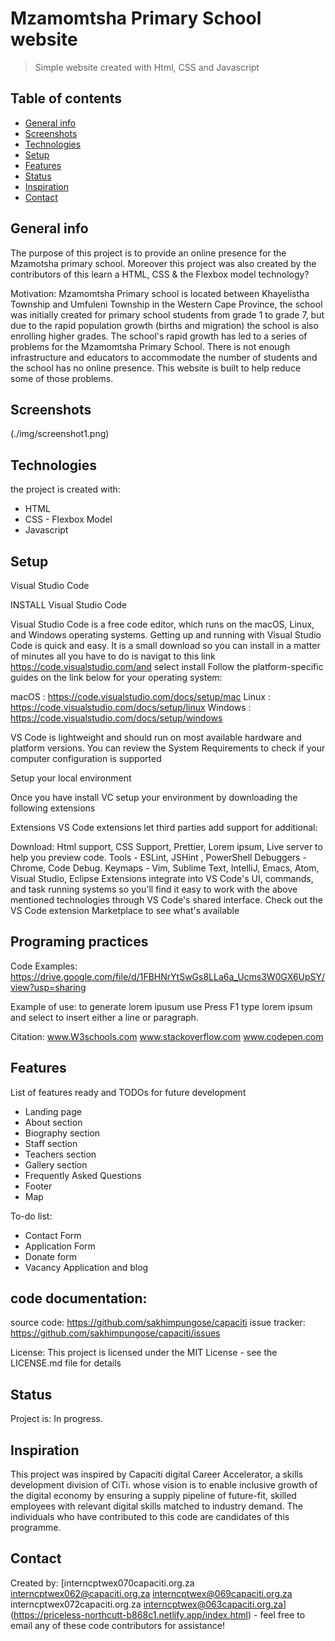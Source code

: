 # Mzamomtsha Primary School website
> Simple website created with Html, CSS and Javascript

## Table of contents
* [General info](#general-info)
* [Screenshots](#screenshots)
* [Technologies](#technologies)
* [Setup](#setup)
* [Features](#features)
* [Status](#status)
* [Inspiration](#inspiration)
* [Contact](#contact)

## General info
The purpose of this project is to provide an online presence for the Mzamotsha primary school.
 Moreover this project was also created by the contributors of this learn a HTML, CSS & the Flexbox model technology? 

Motivation: Mzamomtsha Primary school is located between Khayelistha Township and Umfuleni Township in the Western Cape Province, the school was initially created for primary school students from grade 1 to grade 7, but due to the rapid population growth (births and migration) the school is also enrolling higher grades. The school's rapid growth has led to a series of problems for the Mzamomtsha Primary School. There is not enough infrastructure and educators to accommodate the number of students and the school has no online presence. This website is built to help reduce some of those problems.


## Screenshots
(./img/screenshot1.png)

## Technologies
  the project is created with:
  
* HTML 
* CSS - Flexbox Model
* Javascript

## Setup
Visual Studio Code

INSTALL Visual Studio Code

Visual Studio Code is a free code editor, which runs on the macOS, Linux, and Windows operating systems.
Getting up and running with Visual Studio Code is quick and easy. It is a small download so you can install in a matter of minutes all you have to do is navigat to this link https://code.visualstudio.com/and select install
Follow the platform-specific guides on the link below for your operating system:

macOS : https://code.visualstudio.com/docs/setup/mac
Linux : https://code.visualstudio.com/docs/setup/linux
Windows : https://code.visualstudio.com/docs/setup/windows

VS Code is lightweight and should run on most available hardware and platform versions. You can review the System Requirements to check if your computer configuration is supported

Setup your local environment

Once you have install VC setup your environment by downloading the following extensions

Extensions
VS Code extensions let third parties add support for additional:

Download: Html support, CSS Support, Prettier, Lorem ipsum, Live server to help you preview code.
Tools - ESLint, JSHint , PowerShell
Debuggers - Chrome, Code Debug.
Keymaps - Vim, Sublime Text, IntelliJ, Emacs, Atom, Visual Studio, Eclipse
Extensions integrate into VS Code's UI, commands, and task running systems so you'll find it easy to work with the above mentioned technologies through VS Code's shared interface. Check out the VS Code extension Marketplace to see what's available

## Programing practices
 Code Examples: 
https://drive.google.com/file/d/1FBHNrYtSwGs8LLa6a_Ucms3W0GX6UpSY/view?usp=sharing

Example of use: 
 to generate lorem ipusum use Press F1 type lorem ipsum and select to insert either a line or paragraph.

Citation: www.W3schools.com
          www.stackoverflow.com
          www.codepen.com
          
## Features
List of features ready and TODOs for future development

* Landing page 
* About section
* Biography section
* Staff section
* Teachers section
* Gallery section
* Frequently Asked Questions
* Footer 
* Map

To-do list:
* Contact Form
* Application Form
* Donate form
* Vacancy Application and blog

## code documentation:
 source code: https://github.com/sakhimpungose/capaciti
 issue tracker: https://github.com/sakhimpungose/capaciti/issues
 
License: This project is licensed under the MIT License - see the LICENSE.md file for details

 
## Status
Project is: In progress.

## Inspiration
This project was inspired by Capaciti digital Career Accelerator, a skills development division of CiTi. whose vision is to enable inclusive growth of the digital economy by ensuring a supply pipeline of future-fit, skilled employees with relevant digital skills matched to industry demand. The individuals who have contributed to this code are candidates of this programme.

## Contact
Created by: [interncptwex070capaciti.org.za
            interncptwex062@capaciti.org.za
            interncptwex@069capaciti.org.za
            interncptwex072capaciti.org.za
            interncptwex@063capaciti.org.za] (https://priceless-northcutt-b868c1.netlify.app/index.html) 
            - feel free to email any of these code contributors for assistance!
